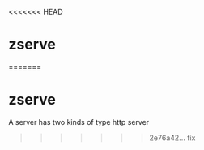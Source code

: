 <<<<<<< HEAD
# zserve
=======
# zserve
A server has two kinds of type
http server
>>>>>>> 2e76a42... fix
